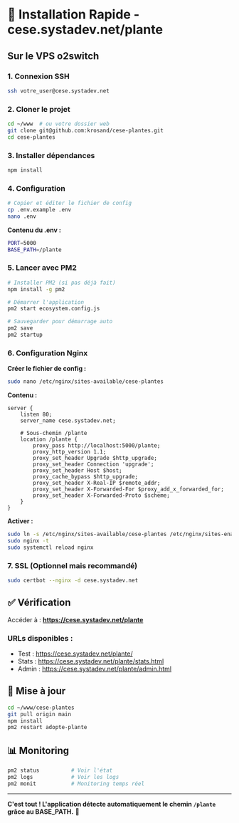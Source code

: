 # 🚀 Installation Rapide - cese.systadev.net/plante

## Sur le VPS o2switch

### 1. Connexion SSH
```bash
ssh votre_user@cese.systadev.net
```

### 2. Cloner le projet
```bash
cd ~/www  # ou votre dossier web
git clone git@github.com:krosand/cese-plantes.git
cd cese-plantes
```

### 3. Installer dépendances
```bash
npm install
```

### 4. Configuration
```bash
# Copier et éditer le fichier de config
cp .env.example .env
nano .env
```

**Contenu du .env :**
```bash
PORT=5000
BASE_PATH=/plante
```

### 5. Lancer avec PM2
```bash
# Installer PM2 (si pas déjà fait)
npm install -g pm2

# Démarrer l'application
pm2 start ecosystem.config.js

# Sauvegarder pour démarrage auto
pm2 save
pm2 startup
```

### 6. Configuration Nginx

**Créer le fichier de config :**
```bash
sudo nano /etc/nginx/sites-available/cese-plantes
```

**Contenu :**
```nginx
server {
    listen 80;
    server_name cese.systadev.net;

    # Sous-chemin /plante
    location /plante {
        proxy_pass http://localhost:5000/plante;
        proxy_http_version 1.1;
        proxy_set_header Upgrade $http_upgrade;
        proxy_set_header Connection 'upgrade';
        proxy_set_header Host $host;
        proxy_cache_bypass $http_upgrade;
        proxy_set_header X-Real-IP $remote_addr;
        proxy_set_header X-Forwarded-For $proxy_add_x_forwarded_for;
        proxy_set_header X-Forwarded-Proto $scheme;
    }
}
```

**Activer :**
```bash
sudo ln -s /etc/nginx/sites-available/cese-plantes /etc/nginx/sites-enabled/
sudo nginx -t
sudo systemctl reload nginx
```

### 7. SSL (Optionnel mais recommandé)
```bash
sudo certbot --nginx -d cese.systadev.net
```

## ✅ Vérification

Accéder à : **https://cese.systadev.net/plante**

### URLs disponibles :
- Test : https://cese.systadev.net/plante/
- Stats : https://cese.systadev.net/plante/stats.html
- Admin : https://cese.systadev.net/plante/admin.html

## 🔄 Mise à jour
```bash
cd ~/www/cese-plantes
git pull origin main
npm install
pm2 restart adopte-plante
```

## 📊 Monitoring
```bash
pm2 status          # Voir l'état
pm2 logs            # Voir les logs
pm2 monit           # Monitoring temps réel
```

---

**C'est tout ! L'application détecte automatiquement le chemin `/plante` grâce au BASE_PATH.** 🌿
